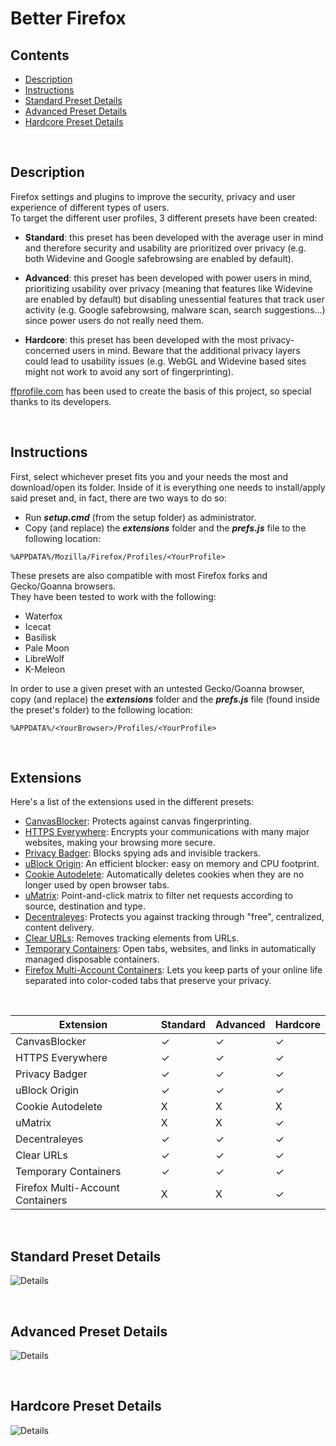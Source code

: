 # Better Firefox

## Contents
 - [Description](#description)
 - [Instructions](#instructions)
 - [Standard Preset Details](#standard-preset-details)
 - [Advanced Preset Details](#advanced-preset-details)
 - [Hardcore Preset Details](#hardcore-preset-details)

<br>

## Description

Firefox settings and plugins to improve the security, privacy and user experience of different types of users.  
To target the different user profiles, 3 different presets have been created:
* **Standard**: this preset has been developed with the average user in mind and therefore security and usability are prioritized over privacy (e.g. both Widevine and Google safebrowsing are enabled by default).

* **Advanced**: this preset has been developed with power users in mind, prioritizing usability over privacy (meaning that features like Widevine are enabled by default) but disabling unessential features that track user activity (e.g. Google safebrowsing, malware scan, search suggestions...) since power users do not really need them.

* **Hardcore**: this preset has been developed with the most privacy-concerned users in mind. Beware that the additional privacy layers could lead to usability issues (e.g. WebGL and Widevine based sites might not work to avoid any sort of fingerprinting).

[ffprofile.com](https://ffprofile.com/) has been used to create the basis of this project, so special thanks to its developers.

<br>

## Instructions

First, select whichever preset fits you and your needs the most and download/open its folder. Inside of it is everything one needs to install/apply said preset and, in fact, there are two ways to do so:
* Run **_setup.cmd_** (from the setup folder) as administrator.
* Copy (and replace) the **_extensions_** folder and the **_prefs.js_** file to the following location:
```
%APPDATA%/Mozilla/Firefox/Profiles/<YourProfile>
```

These presets are also compatible with most Firefox forks and Gecko/Goanna browsers.  
They have been tested to work with the following:
* Waterfox
* Icecat
* Basilisk
* Pale Moon
* LibreWolf
* K-Meleon

In order to use a given preset with an untested Gecko/Goanna browser, copy (and replace) the **_extensions_** folder and the **_prefs.js_** file (found inside the preset's folder) to the following location:
```
%APPDATA%/<YourBrowser>/Profiles/<YourProfile>
```

<br>

## Extensions

Here's a list of the extensions used in the different presets:

* [CanvasBlocker](https://addons.mozilla.org/en-US/firefox/addon/canvasblocker/): Protects against canvas fingerprinting.
* [HTTPS Everywhere](https://www.eff.org/https-everywhere): Encrypts your communications with many major websites, making your browsing more secure.
* [Privacy Badger](https://www.eff.org/privacybadger): Blocks spying ads and invisible trackers.
* [uBlock Origin](https://github.com/gorhill/uBlock): An efficient blocker: easy on memory and CPU footprint.
* [Cookie Autodelete](https://github.com/Cookie-AutoDelete/Cookie-AutoDelete): Automatically deletes cookies when they are no longer used by open browser tabs.
* [uMatrix](https://github.com/gorhill/uMatrix): Point-and-click matrix to filter net requests according to source, destination and type.
* [Decentraleyes](https://decentraleyes.org/): Protects you against tracking through "free", centralized, content delivery.
* [Clear URLs](https://addons.mozilla.org/en-US/firefox/addon/clearurls/): Removes tracking elements from URLs.
* [Temporary Containers](https://addons.mozilla.org/en-US/firefox/addon/temporary-containers/): Open tabs, websites, and links in automatically managed disposable containers.
* [Firefox Multi-Account Containers](https://addons.mozilla.org/en-US/firefox/addon/multi-account-containers/): Lets you keep parts of your online life separated into color-coded tabs that preserve your privacy.

<br>

| Extension | Standard | Advanced | Hardcore |
| --- | --- | --- | --- |
| CanvasBlocker | ✓ | ✓ | ✓ |
| HTTPS Everywhere | ✓ | ✓ | ✓ |
| Privacy Badger | ✓ | ✓ | ✓ |
| uBlock Origin | ✓ | ✓ | ✓ |
| Cookie Autodelete | X | X | X |
| uMatrix | X | X | ✓ |
| Decentraleyes | ✓ | ✓ | ✓ |
| Clear URLs | ✓ | ✓ | ✓ |
| Temporary Containers | ✓ | ✓ | ✓ |
| Firefox Multi-Account Containers | X | X | ✓ |


<br>

## Standard Preset Details

![Details](Standard/Details.png)

<br>

## Advanced Preset Details

![Details](Advanced/Details.png)

<br>

## Hardcore Preset Details

![Details](Hardcore/Details.png)